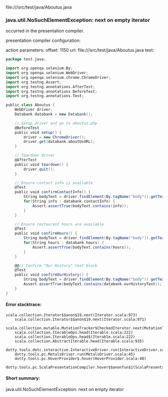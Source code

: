 file://<WORKSPACE>/src/test/java/Aboutus.java
### java.util.NoSuchElementException: next on empty iterator

occurred in the presentation compiler.

presentation compiler configuration:


action parameters:
offset: 1150
uri: file://<WORKSPACE>/src/test/java/Aboutus.java
text:
```scala
package test.java;

import org.openqa.selenium.By;
import org.openqa.selenium.WebDriver;
import org.openqa.selenium.chrome.ChromeDriver;
import org.testng.Assert;
import org.testng.annotations.AfterTest;
import org.testng.annotations.BeforeTest;
import org.testng.annotations.Test;

public class Aboutus {
    WebDriver driver;
    Databank databank = new Databank();

	// Setup driver and go to aboutus.php
    @BeforeTest
    public void setup() {
        driver = new ChromeDriver();
        driver.get(databank.aboutUsURL);
    }

    // Teardown driver
    @AfterTest
    public void teardown() {
        driver.quit();
    }

	// Ensure contact info is available
    @Test
    public void confirmContactInfo() {
        String bodyText = driver.findElement(By.tagName("body")).getText();
		for(String info : databank.contactInfo) {
			Assert.assertTrue(bodyText.contains(info));
		}
    }

	// Ensure restaurant hours are available
    @Test
    public void confirmHours() {
		String bodyText = driver.findElement(By.tagName("body")).getText();
		for(String hours : databank.hours) {
			Assert.assertTrue(bodyText.contains(hours));
		}
    }

	@@// Confirm "Our History" text block
	@Test
	public void confirmOurHistory() {
		String bodyText = driver.findElement(By.tagName("body")).getText();
		Assert.assertTrue(bodyText.contains(databank.ourHistoryText));
	}
}
```



#### Error stacktrace:

```
scala.collection.Iterator$$anon$19.next(Iterator.scala:973)
	scala.collection.Iterator$$anon$19.next(Iterator.scala:971)
	scala.collection.mutable.MutationTracker$CheckedIterator.next(MutationTracker.scala:76)
	scala.collection.IterableOps.head(Iterable.scala:222)
	scala.collection.IterableOps.head$(Iterable.scala:222)
	scala.collection.AbstractIterable.head(Iterable.scala:935)
	dotty.tools.dotc.interactive.InteractiveDriver.run(InteractiveDriver.scala:164)
	dotty.tools.pc.MetalsDriver.run(MetalsDriver.scala:45)
	dotty.tools.pc.HoverProvider$.hover(HoverProvider.scala:40)
	dotty.tools.pc.ScalaPresentationCompiler.hover$$anonfun$1(ScalaPresentationCompiler.scala:376)
```
#### Short summary: 

java.util.NoSuchElementException: next on empty iterator